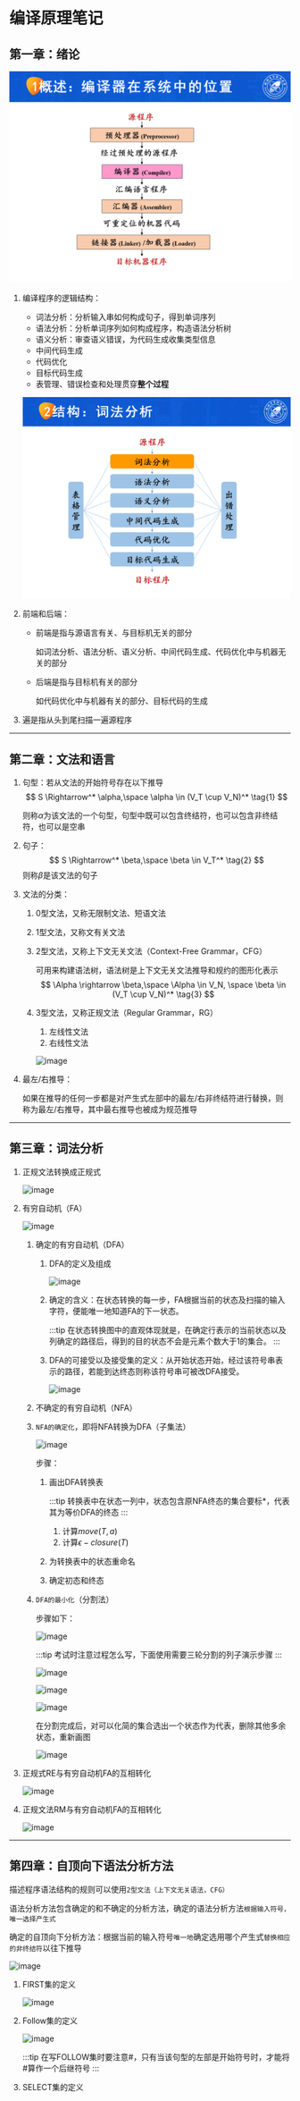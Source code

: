 # 编译原理笔记

## 第一章：绪论

![image](https://github.com/bonjour-npy/Image-Hosting-Service/blob/main/typora_images/Fq_mAL2_G19wtIZSMHEoKcBe6Y4K.png?raw=true)

1. 编译程序的逻辑结构：
   - 词法分析：分析输入串如何构成句子，得到单词序列
   - 语法分析：分析单词序列如何构成程序，构造语法分析树
   - 语义分析：审查语义错误，为代码生成收集类型信息
   - 中间代码生成
   - 代码优化
   - 目标代码生成
   - 表管理、错误检查和处理贯穿**整个过程**
   
   ![image](https://github.com/bonjour-npy/Image-Hosting-Service/blob/main/typora_images/FiP05XBQ5gzerE-DFd0vT1QOUrE8.png?raw=true)
   
2. 前端和后端：

   - 前端是指与源语言有关、与目标机无关的部分

     如词法分析、语法分析、语义分析、中间代码生成、代码优化中与机器无关的部分

   - 后端是指与目标机有关的部分

     如代码优化中与机器有关的部分、目标代码的生成

3. 遍是指从头到尾扫描一遍源程序

---

## 第二章：文法和语言

1. 句型：若从文法的开始符号存在以下推导
   $$
   S \Rightarrow^* \alpha,\space \alpha \in (V_T \cup V_N)^* \tag{1}
   $$
   

   则称$\alpha$为该文法的一个句型，句型中既可以包含终结符，也可以包含非终结符，也可以是空串

2. 句子：
   $$
   S \Rightarrow^* \beta,\space \beta \in V_T^* \tag{2}
   $$
   则称$\beta$是该文法的句子

3. 文法的分类：

   1. 0型文法，又称无限制文法、短语文法

   2. 1型文法，又称文有关文法

   3. 2型文法，又称上下文无关文法（Context-Free Grammar，CFG）

      可用来构建语法树，语法树是上下文无关文法推导和规约的图形化表示
      $$
      \Alpha \rightarrow \beta,\space \Alpha \in V_N, \space \beta \in (V_T \cup V_N)^* \tag{3}
      $$

   4. 3型文法，又称正规文法（Regular Grammar，RG）

      1. 左线性文法
      2. 右线性文法

      ![image](https://changjiang-private-qn.yuketang.cn/slide/6176022/cover610_20230308101609.jpg?e=1685266663&token=IAM-gs8ue1pDIGwtR1CR0Zjdagg7Q2tn5G_1BqTmhmqa:M-MSfKPJMNwtjjZJ-uMpVhbBBEI=)

4. 最左/右推导：

   如果在推导的任何一步都是对产生式左部中的最左/右非终结符进行替换，则称为最左/右推导，其中最右推导也被成为规范推导

---

## 第三章：词法分析

1. 正规文法转换成正规式

   ![image](https://changjiang-private-qn.yuketang.cn/slide/6176022/cover685_20230308101616.jpg?e=1685266663&token=IAM-gs8ue1pDIGwtR1CR0Zjdagg7Q2tn5G_1BqTmhmqa:POqsdgFbT44awFYbziL60gZTn-s=)

2. 有穷自动机（FA）

   ![image](https://changjiang-private-qn.yuketang.cn/slide/6176022/cover682_20230308101544.jpg?e=1685266663&token=IAM-gs8ue1pDIGwtR1CR0Zjdagg7Q2tn5G_1BqTmhmqa:kwYHerbpjMYeBQSk5q6PAJWMsr4=)

   1. 确定的有穷自动机（DFA）

      1. DFA的定义及组成

         ![image](https://changjiang-private-qn.yuketang.cn/slide/6176022/cover693_20230308101546.jpg?e=1685266663&token=IAM-gs8ue1pDIGwtR1CR0Zjdagg7Q2tn5G_1BqTmhmqa:Zhk5Lg0OToBfeaOHaDwzxP-3v5E=)

      2. 确定的含义：在状态转换的每一步，FA根据当前的状态及扫描的输入字符，便能唯一地知道FA的下一状态。

         :::tip
         在状态转换图中的直观体现就是，在确定行表示的当前状态以及列确定的路径后，得到的目的状态不会是元素个数大于1的集合。
         :::

      3. DFA的可接受以及接受集的定义：从开始状态开始，经过该符号串表示的路径，若能到达终态则称该符号串可被改DFA接受。

         ![image](https://changjiang-private-qn.yuketang.cn/slide/6176022/cover704_20230308101549.jpg?e=1685266663&token=IAM-gs8ue1pDIGwtR1CR0Zjdagg7Q2tn5G_1BqTmhmqa:yP4IZcv8kIDzBomTJ_neWaeIE4Y=)

   2. 不确定的有穷自动机（NFA）

   3. `NFA的确定化`，即将NFA转换为DFA（子集法）

      ![image](https://changjiang-private-qn.yuketang.cn/slide/6176022/cover757_20230306101537.jpg?e=1685275247&token=IAM-gs8ue1pDIGwtR1CR0Zjdagg7Q2tn5G_1BqTmhmqa:e5QFa0-uM0we38hW9TKKbBzpJ2k=)

      步骤：

      1. 画出DFA转换表

         :::tip
         转换表中在状态一列中，状态包含原NFA终态的集合要标*，代表其为等价DFA的终态
         :::

         1. 计算$move(T, a)$
         2. 计算$\epsilon -closure(T)$

      2. 为转换表中的状态重命名

      3. 确定初态和终态

   4. `DFA的最小化`（分割法）

      步骤如下：

      ![image](https://changjiang-private-qn.yuketang.cn/slide/6176022/cover740_20230306101543.jpg?e=1685275247&token=IAM-gs8ue1pDIGwtR1CR0Zjdagg7Q2tn5G_1BqTmhmqa:pqG5ecvx8aUDT_ju3bRlXN-w0sM=)

      :::tip
      考试时注意过程怎么写，下面使用需要三轮分割的列子演示步骤
      :::

      ![image](https://changjiang-private-qn.yuketang.cn/slide/6176022/cover741_20230306101543.jpg?e=1685275247&token=IAM-gs8ue1pDIGwtR1CR0Zjdagg7Q2tn5G_1BqTmhmqa:zeWr7_NTnDd39JD1GttMehFK60I=)

      ![image](https://changjiang-private-qn.yuketang.cn/slide/6176022/cover742_20230306101544.jpg?e=1685275247&token=IAM-gs8ue1pDIGwtR1CR0Zjdagg7Q2tn5G_1BqTmhmqa:b17jDKj3bj_8lgWohXrlMTJJNeM=)

      ![image](https://changjiang-private-qn.yuketang.cn/slide/6176022/cover760_20230306101544.jpg?e=1685275247&token=IAM-gs8ue1pDIGwtR1CR0Zjdagg7Q2tn5G_1BqTmhmqa:JLlp-xFLt4hC8csApuld3RcLf2w=)

      在分割完成后，对可以化简的集合选出一个状态作为代表，删除其他多余状态，重新画图

      ![image](https://changjiang-private-qn.yuketang.cn/slide/6176022/cover763_20230306101545.jpg?e=1685275247&token=IAM-gs8ue1pDIGwtR1CR0Zjdagg7Q2tn5G_1BqTmhmqa:wAIdt8mMT_jxdCkyEvDL0z5OBXQ=)

3. 正规式RE与有穷自动机FA的互相转化

   ![image](https://changjiang-private-qn.yuketang.cn/slide/6176022/cover804_20230315082029.jpg?e=1685278376&token=IAM-gs8ue1pDIGwtR1CR0Zjdagg7Q2tn5G_1BqTmhmqa:kLztQKdZ8Kbqpq80aSxfjZVoNXc=)

4. 正规文法RM与有穷自动机FA的互相转化

   ![image](https://changjiang-private-qn.yuketang.cn/slide/6176022/cover770_20230315082034.jpg?e=1685278376&token=IAM-gs8ue1pDIGwtR1CR0Zjdagg7Q2tn5G_1BqTmhmqa:7JE-gomGtJXUN8XknY_oLc7wiN8=)

---

## 第四章：自顶向下语法分析方法

描述程序语法结构的规则可以使用`2型文法（上下文无关语法，CFG）`

语法分析方法包含确定的和不确定的分析方法，确定的语法分析方法`根据输入符号，唯一选择产生式`

确定的自顶向下分析方法：根据当前的输入符号`唯一地`确定选用哪个产生式`替换相应的非终结符`以往下推导

![image](https://changjiang-private-qn.yuketang.cn/slide/6176022/cover1171_20230322101517.jpg?e=1685279990&token=IAM-gs8ue1pDIGwtR1CR0Zjdagg7Q2tn5G_1BqTmhmqa:LmU0rDSljlj3vXP-qPR8BkhQEWY=)

1. FIRST集的定义

   ![image](https://changjiang-private-qn.yuketang.cn/slide/6176022/cover1134_20230322101439.jpg?e=1685279990&token=IAM-gs8ue1pDIGwtR1CR0Zjdagg7Q2tn5G_1BqTmhmqa:bAJ3O8-Ogp2shJmEUWUA_wIv74Q=)

2. Follow集的定义

   ![image](https://changjiang-private-qn.yuketang.cn/slide/6176022/cover1136_20230322101443.jpg?e=1685279990&token=IAM-gs8ue1pDIGwtR1CR0Zjdagg7Q2tn5G_1BqTmhmqa:lLoFnNmF54oNTNwfVqD5mTr7pHQ=)

   :::tip
   在写FOLLOW集时要注意#，只有当该句型的左部是开始符号时，才能将#算作一个后继符号
   :::

3. SELECT集的定义
